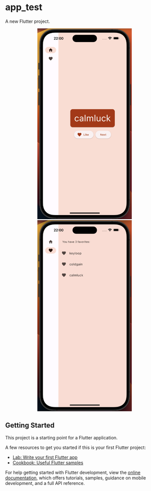 # app_test

A new Flutter project.

<div align="center">
  <img src="imgs/image1.png" alt="Imagem 1" width="300" />
  <img src="imgs/image2.png" alt="Imagem 2" width="300" />
</div>

## Getting Started

This project is a starting point for a Flutter application.

A few resources to get you started if this is your first Flutter project:

- [Lab: Write your first Flutter app](https://docs.flutter.dev/get-started/codelab)
- [Cookbook: Useful Flutter samples](https://docs.flutter.dev/cookbook)

For help getting started with Flutter development, view the
[online documentation](https://docs.flutter.dev/), which offers tutorials,
samples, guidance on mobile development, and a full API reference.
